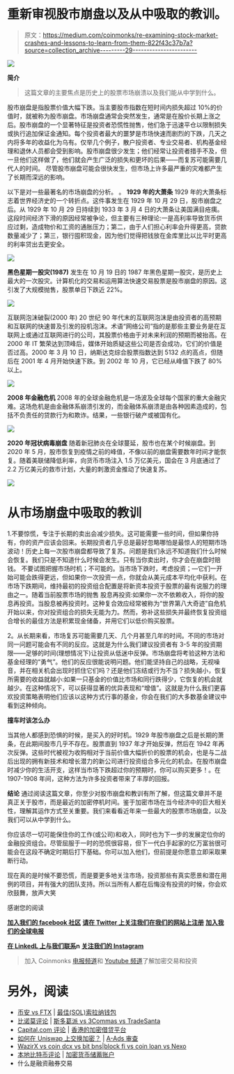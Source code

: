 # 重新审视股市崩盘以及从中吸取的教训。

> 原文：<https://medium.com/coinmonks/re-examining-stock-market-crashes-and-lessons-to-learn-from-them-822f43c37b7a?source=collection_archive---------29----------------------->

![](img/e51d3dfdc400a1e324495a68ce8068d1.png)

**简介**

> 这篇文章的主要焦点是历史上的股票市场崩溃以及我们能从中学到什么。

股市崩盘是指股票价值大幅下跌。当主要股市指数在短时间内损失超过 10%的价值时，就被称为股市崩盘。市场崩盘通常会突然发生，通常是在股价长期上涨之后。股市崩盘的一个显著特征是投资者恐慌性抛售，他们急于迅速平仓以限制损失或执行追加保证金通知。每个投资者最大的噩梦是市场快速而剧烈的下跌，几天之内将多年的收益化为乌有。仅举几个例子，散户投资者、专业交易者、机构基金经理和退休人员都会受到影响。股市崩盘很少发生；他们经常让投资者措手不及，但一旦他们这样做了，他们就会产生广泛的损失和更坏的后果——而复苏可能需要几代人的时间。
尽管股市崩盘可能会很快发生，但市场上许多最严重的灾难都产生了长期而深远的影响。

以下是对一些最著名的市场崩盘的分析。
。
**1929 年的大萧条**
1929 年的大萧条标志着世界经济史的一个转折点。这件事发生在 1929 年 10 月 29 日，股市崩盘之后。从 1929 年 10 月 29 日持续到 1933 年 3 月 4 日的大萧条让美国满目疮痍。
这段时间经济下滑的原因经常被争论，但主要有三种理论:一是高利率导致货币供应过剩，造成物价和工资的通胀压力；第二，由于人们担心利率会升得更高，贷款数量减少了；第三，银行囤积现金，因为他们觉得把钱放在金库里比以比平时更高的利率贷出去更安全。

![](img/5f83ca42d0f23159d7e0fa8671d4b57b.png)

**黑色星期一股灾(1987)**
发生在 10 月 19 日的 1987 年黑色星期一股灾，是历史上最大的一次股灾。计算机化的交易和运用算法快速交易股票是股市崩盘的原因。这引发了大规模抛售，股票单日下跌近 22%。

![](img/08852f2819c7b53e3f8f4a805f49fa5a.png)

互联网泡沫破裂(2000 年)
20 世纪 90 年代末的互联网泡沫是由投资者的高预期和互联网的快速普及引发的投机泡沫。术语“网络公司”指的是那些主要业务是在互联网上或通过互联网进行的公司，其股票价格由于对未来利润的预期而被抬高。在 2000 年 IT 繁荣达到顶峰后，媒体开始质疑这些公司是否会成功，它们的价值是否过高。2000 年 3 月 10 日，纳斯达克综合股票指数达到 5132 点的高点，但随后在 2001 年 4 月开始快速下跌。到 2002 年 10 月，它已经从峰值下跌了 80%以上。

![](img/997fc0622238d96a9bd5e5c6fab478ab.png)

**2008 年金融危机**
2008 年的全球金融危机是一场波及全球每个国家的重大金融灾难。这场危机是由金融体系崩溃引发的，而金融体系崩溃是由各种因素造成的，包括不负责任的贷款行为和欺诈。结果，一些银行破产或被国有化。

![](img/c2529101c0e44a6212b6ddbf380dba21.png)

**2020 年冠状病毒崩盘**
随着新冠肺炎在全球蔓延，股市也在某个时候崩盘。到 2020 年 5 月，股市恢复到疫情之前的峰值，不像以前的崩盘需要数年时间才能恢复。随着美联储降低利率，向货币市场注入 1.5 万亿美元，国会在 3 月底通过了 2.2 万亿美元的救市计划，大量的刺激资金推动了快速复苏。

![](img/6309983f9c422361a89f507569114dd3.png)

# **从市场崩盘中吸取的教训**

1.不要惊慌，专注于长期的卖出会减少损失。这可能需要一些时间，但如果你持有，你的资产应该会回来。长期投资者几乎总是最好忽略哪怕是最惊人的短期市场波动！历史上每一次股市崩盘都导致了复苏。问题是我们永远不知道我们什么时候会恢复。我们只是不知道什么时候会发生。只有当你卖出时，你才会在崩盘时赔钱。
不要试图把握市场时机；不可能的。当市场下跌时，考虑投资；—它们一开始可能会跌得更远，但如果你一次投资一点，你就会从美元成本平均化中获利。在市场下跌期间，维持最初的投资组合配置是将新资本投资于股票的最有说服力的理由之一。随着当前股票市场的抛售
股息再投资:如果你一次不依赖收入，将你的股息再投资。当股息被再投资时。这种复合效应经常被称为“世界第八大奇迹”自危机开始以来，你对投资组合的损失无能为力。然而，弥补这些损失并最终恢复投资组合增长的最佳方法是积累现金储备，并用它们以低价购买股票。

2。从长期来看，市场复苏可能需要几天、几个月甚至几年的时间。不同的市场对同一问题可能会有不同的反应。这就是为什么我们建议投资者有 3-5 年的投资期限——足够的时间(理想情况下)让投资从低迷中反弹。市场崩盘将考验这种方法和基金经理的“勇气”。他们的反应很能说明问题。他们能坚持自己的战略，无视噪音，并在相关机会出现时抓住它们吗？还是他们冻结或行为不当？损失越小，恢复所需要的收益就越小:如果一只基金的价值比市场和同行跌得少，它恢复的机会就越少。在这种情况下，可以获得显著的优异表现和“增值”。这就是为什么我们更喜欢投资策略表明他们应该以这种方式行事的基金，你会在我们的大多数基金建议中看到这种倾向。

**撞车时该怎么办**

当其他人都感到恐惧的时候，是买入的好时机。1929 年股市崩盘之后是长期的萧条，在此期间股市几乎不存在。股票直到 1937 年才开始反弹，然后在 1942 年再次反弹。这些时代被视为收购相对于当前价值大幅折价的股票的机会，也是与二战后出现的拥有新技术和增长潜力的新公司进行投资组合多元化的机会。在股市崩盘时减少你的生活开支，这样当市场下跌超过你的预期时，你可以购买更多！。在 1907-1908 年间，这种方法为许多投资者带来了丰厚的回报。

**结论**
通过阅读这篇文章，你至少对股市崩盘和教训有所了解，但这篇文章并不是真正关于股市，而是最近的加密停机时间。鉴于加密市场在当今经济中的巨大相关性，理解其运作方式至关重要。我们来看看近年来一些最大的股票市场崩盘，以及我们可以从中学到什么。

你应该尽一切可能保住你的工作(或公司)和收入，同时也为下一步的发展定位你的金融投资组合。尽管屈服于一时的恐慌很容易，但下一代白手起家的亿万富翁很可能会在这段不确定时期后打下基础。你可以加入他们，但前提是你愿意立即采取果断行动。

现在真的是时候不要恐慌，而是要更多地关注市场，投资那些有真实愿景和潜在用例的项目，并有强大的团队支持。所以当所有人都在后悔没有投资的时候，你会欢欣鼓舞，放声大笑

感谢您的阅读

[**加入我们的 facebook 社区**](https://www.facebook.com/artkitofficial)
[**请在 Twitter 上关注我们**](https://twitter.com/artkit_art)[**在我们的网站上注册**](https://artkit.art/)
[**加入我们的全球电报**](https://t.me/artkitofficial)

[**在 LinkedL 上与我们联系**](https://www.linkedin.com/company/artkit)**n**
[**关注我们的 Instagram**](https://www.instagram.com/artkit_art)

> 加入 Coinmonks [电报频道](https://t.me/coincodecap)和 [Youtube 频道](https://www.youtube.com/c/coinmonks/videos)了解加密交易和投资

# 另外，阅读

*   [币安 vs FTX](https://coincodecap.com/binance-vs-ftx) | [最佳(SOL)索拉纳钱包](https://coincodecap.com/solana-wallets)
*   [比诺莫评论](https://coincodecap.com/binomo-review) | [斯多葛派 vs 3Commas vs TradeSanta](https://coincodecap.com/stoic-vs-3commas-vs-tradesanta)
*   [Capital.com 评论](https://coincodecap.com/capital-com-review) | [香港的加密借贷平台](https://coincodecap.com/crypto-lending-hong-kong)
*   [如何在 Uniswap 上交换加密？](https://coincodecap.com/swap-crypto-on-uniswap) | [A-Ads 审查](https://coincodecap.com/a-ads-review)
*   [WazirX vs coin dcx vs bit bns](/coinmonks/wazirx-vs-coindcx-vs-bitbns-149f4f19a2f1)|[block fi vs coin loan vs Nexo](/coinmonks/blockfi-vs-coinloan-vs-nexo-cb624635230d)
*   [本地比特币评论](/coinmonks/localbitcoins-review-6cc001c6ed56) | [加密货币储蓄账户](https://coincodecap.com/cryptocurrency-savings-accounts)
*   什么是融资融券交易
